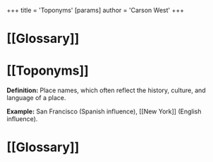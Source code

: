 +++
 title = 'Toponyms'
[params]
	author = 'Carson West'
+++
# [[Glossary]]

# [[Toponyms]] 
**Definition:** Place names, which often reflect the history, culture, and language of a place.

**Example:**  San Francisco (Spanish influence), [[New York]] (English influence).

# [[Glossary]]